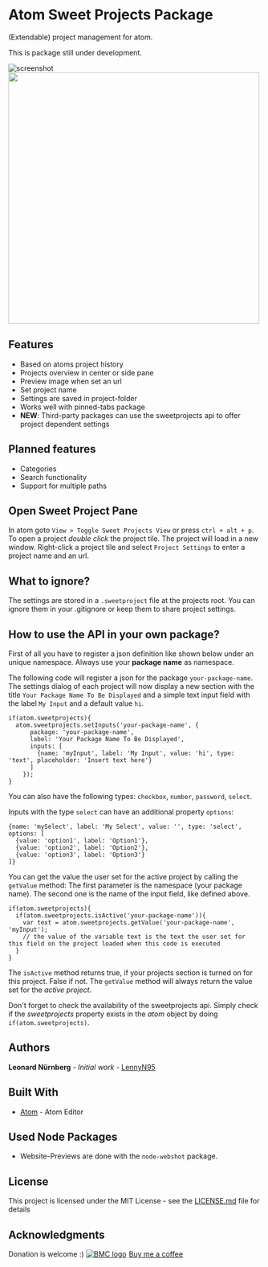 # Atom Sweet Projects Package

(Extendable) project management for atom.

This is package still under development.

![screenshot](https://www.moontec.de/atomimages/sweetprojects_img01.png)
 <img src="https://www.moontec.de/atomimages/sweetprojects_img02.png" width="500"/>

## Features

* Based on atoms project history
* Projects overview in center or side pane
* Preview image when set an url
* Set project name
* Settings are saved in project-folder
* Works well with pinned-tabs package
* **NEW**: Third-party packages can use the sweetprojects api to offer project dependent settings

## Planned features

* Categories
* Search functionality
* Support for multiple paths

## Open Sweet Project Pane

In atom goto `View > Toggle Sweet Projects View` or press `ctrl + alt + p`.
To open a project *double click* the project tile. The project will load in a new window.
Right-click a project tile and select `Project Settings` to enter a project name and an url.

## What to ignore?

The settings are stored in a `.sweetproject` file at the projects root.
You can ignore them in your .gitignore or keep them to share project settings.

## How to use the API in your own package?

First of all you have to register a json definition like shown below under an unique namespace.
Always use your **package name** as namespace.

The following code will register a json for the package `your-package-name`.
The settings dialog of each project will now display a new section with the title `Your Package Name To Be Displayed` and a simple text input field with the label `My Input` and a default value `hi`.

```
if(atom.sweetprojects){
  atom.sweetprojects.setInputs('your-package-name', {
      package: 'your-package-name',
      label: 'Your Package Name To Be Displayed',
      inputs: [
        {name: 'myInput', label: 'My Input', value: 'hi', type: 'text', placeholder: 'Insert text here'}
      ]
    });
}
```

You can also have the following types: `checkbox`, `number`, `password`, `select`.

Inputs with the type `select` can have an additional property `options`:
```
{name: 'mySelect', label: 'My Select', value: '', type: 'select', options: [
  {value: 'option1', label: 'Option1'},
  {value: 'option2', label: 'Option2'},
  {value: 'option3', label: 'Option3'}
]}
```

You can get the value the user set for the active project by calling the `getValue` method:
The first parameter is the namespace (your package name). The second one is the name of the input field, like defined above.
```
if(atom.sweetprojects){
  if(atom.sweetprojects.isActive('your-package-name')){
    var text = atom.sweetprojects.getValue('your-package-name', 'myInput');
    // the value of the variable text is the text the user set for this field on the project loaded when this code is executed
  }
}
```
The `isActive` method returns true, if your projects section is turned on for this project. False if not. The `getValue` method will always return the value set for the *active project*.

Don't forget to check the availability of the sweetprojects api. Simply check if the *sweetprojects* property exists in the *atom* object by doing `if(atom.sweetprojects)`.

## Authors

**Leonard Nürnberg** - *Initial work* - [LennyN95](https://github.com/LennyN95)

## Built With

* [Atom](https://atom.io/) - Atom Editor

## Used Node Packages

* Website-Previews are done with the `node-webshot` package.

## License

This project is licensed under the MIT License - see the [LICENSE.md](LICENSE.md) file for details

## Acknowledgments

Donation is welcome :)
<a class="bmc-button" href="https://www.buymeacoffee.com/5R7pfc9"><img src="https://www.buymeacoffee.com/assets/img/BMC-btn-logo.svg" alt="BMC logo"><span style="margin-left:5px">Buy me a coffee</span></a>
